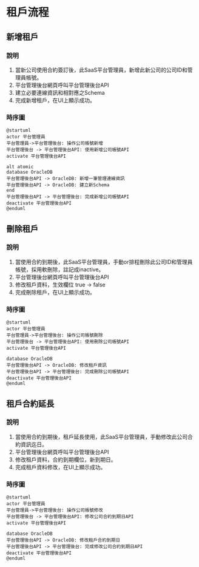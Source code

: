 # 租戶流程



## 新增租戶

### 說明
1. 當新公司使用合約簽訂後，此SaaS平台管理員，新增此新公司的公司ID和管理員帳號。
2. 平台管理後台網頁呼叫平台管理後台API
3. 建立必要連線資訊和相對應之Schema
4. 完成新增租戶，在UI上顯示成功。

### 時序圖
```plantuml
@startuml
actor 平台管理員
平台管理員->平台管理後台: 操作公司帳號新增
平台管理後台 -> 平台管理後台API: 使用新增公司帳號API
activate 平台管理後台API

alt atomic
database OracleDB
平台管理後台API -> OracleDB: 新增一筆管理連線資訊
平台管理後台API -> OracleDB: 建立新Schema
end
平台管理後台API -> 平台管理後台: 完成新增公司帳號API
deactivate 平台管理後台API
@enduml
```

## 刪除租戶

### 說明
1. 當使用合約到期後，此SaaS平台管理員，手動or排程刪除此公司ID和管理員帳號，採用軟刪除，註記成inactive。
2. 平台管理後台網頁呼叫平台管理後台API
3. 修改租戶資料，生效欄位 true -> false
4. 完成刪除租戶，在UI上顯示成功。

### 時序圖
```plantuml
@startuml
actor 平台管理員
平台管理員->平台管理後台: 操作公司帳號刪除
平台管理後台 -> 平台管理後台API: 使用刪除公司帳號API
activate 平台管理後台API

database OracleDB
平台管理後台API -> OracleDB: 修改租戶資訊
平台管理後台API -> 平台管理後台: 完成刪除公司帳號API
deactivate 平台管理後台API
@enduml
```

## 租戶合約延長

### 說明
1. 當使用合約到期後，租戶延長使用，此SaaS平台管理員，手動修改此公司合約資訊迄日。
2. 平台管理後台網頁呼叫平台管理後台API
3. 修改租戶資料，合約到期欄位，新到期日。
4. 完成租戶資料修改，在UI上顯示成功。

### 時序圖
```plantuml
@startuml
actor 平台管理員
平台管理員->平台管理後台: 操作公司帳號修改
平台管理後台 -> 平台管理後台API: 修改公司合約到期日API
activate 平台管理後台API

database OracleDB
平台管理後台API -> OracleDB: 修改租戶合約到期日
平台管理後台API -> 平台管理後台: 完成修改公司合約到期日API
deactivate 平台管理後台API
@enduml
```